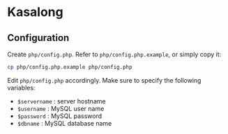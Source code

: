 # Kasalong


## Configuration

Create `php/config.php`. Refer to `php/config.php.example`, or simply copy it:

```sh
cp php/config.php.example php/config.php
```

Edit `php/config.php` accordingly. Make sure to specify the following variables:
- `$servername` : server hostname
- `$username` : MySQL user name
- `$password` : MySQL password
- `$dbname` : MySQL database name

<!-- TODO: Add more sections/table of contents -->
